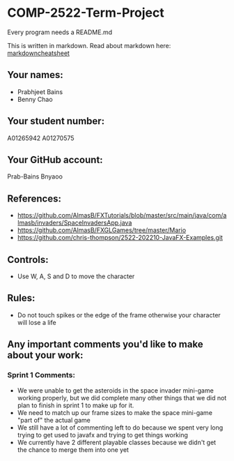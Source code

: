 # COMP-2522-Term-Project

Every program needs a README.md

This is written in markdown. Read about markdown here: [markdowncheatsheet](https://www.markdownguide.org/cheat-sheet/)

## Your names:
- Prabhjeet Bains
- Benny Chao

## Your student number:
A01265942
A01270575

## Your GitHub account:
Prab-Bains
Bnyaoo

## References:
- https://github.com/AlmasB/FXTutorials/blob/master/src/main/java/com/almasb/invaders/SpaceInvadersApp.java
- https://github.com/AlmasB/FXGLGames/tree/master/Mario
- https://github.com/chris-thompson/2522-202210-JavaFX-Examples.git

## Controls:
- Use W, A, S and D to move the character

## Rules:
- Do not touch spikes or the edge of the frame otherwise your character will lose a life

## Any important comments you'd like to make about your work:
### Sprint 1 Comments:
- We were unable to get the asteroids in the space invader mini-game working properly, but we did complete many other
things that we did not plan to finish in sprint 1 to make up for it.
- We need to match up our frame sizes to make the space mini-game "part of" the actual game
- We still have a lot of commenting left to do because we spent very long trying to get used to javafx and trying to 
get things working
- We currently have 2 different playable classes because we didn't get the chance to merge them into one yet